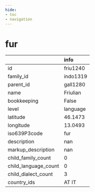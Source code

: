```yaml
---
hide:
- toc
- navigation
---
```

# fur
|                      | info     |
|:---------------------|:---------|
| id                   | friu1240 |
| family_id            | indo1319 |
| parent_id            | gall1280 |
| name                 | Friulian |
| bookkeeping          | False    |
| level                | language |
| latitude             | 46.1473  |
| longitude            | 13.0493  |
| iso639P3code         | fur      |
| description          | nan      |
| markup_description   | nan      |
| child_family_count   | 0        |
| child_language_count | 0        |
| child_dialect_count  | 3        |
| country_ids          | AT IT    |